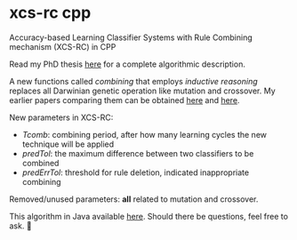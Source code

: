 # xcs-rc cpp
Accuracy-based Learning Classifier Systems with Rule Combining mechanism (XCS-RC) in CPP

Read my PhD thesis <a href="https://publikationen.bibliothek.kit.edu/1000046880">here</a> for a complete algorithmic description.

A new functions called <i>combining</i> that employs <i>inductive reasoning</i> replaces all Darwinian genetic operation like mutation and crossover. My earlier papers comparing them can be obtained <a href="https://link.springer.com/chapter/10.1007/978-3-642-17298-4_30">here</a> and <a href="https://dl.acm.org/citation.cfm?id=2331009">here</a>.

New parameters in XCS-RC:
<ul>
  <li><i>Tcomb</i>: combining period, after how many learning cycles the new technique will be applied</li>
  <li><i>predTol</i>: the maximum difference between two classifiers to be combined
  <li><I>predErrTol</i>: threshold for rule deletion, indicated inappropriate combining
</ul>

Removed/unused parameters: <b>all</b> related to mutation and crossover.

This algorithm in Java available <a href="https://github.com/nuggfr/xcs-rc-java">here</a>.
Should there be questions, feel free to ask. &#128578;
